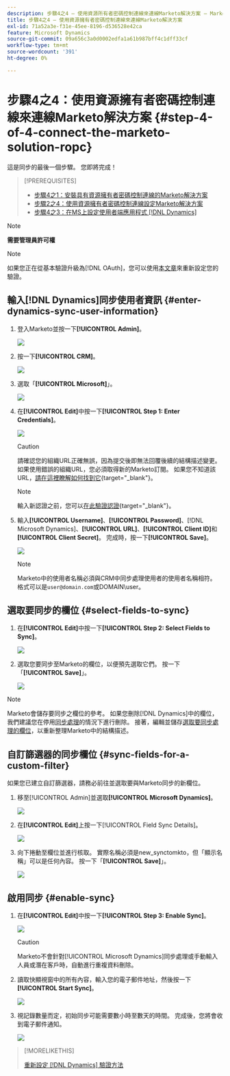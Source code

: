 ```yaml
---
description: 步驟4之4 — 使用資源所有者密碼控制連線來連線Marketo解決方案 — Marketo檔案 — 產品檔案
title: 步驟4之4 — 使用資源擁有者密碼控制連線來連線Marketo解決方案
exl-id: 71a52a3e-f31e-45ee-8196-d536528e42ca
feature: Microsoft Dynamics
source-git-commit: 09a656c3a0d0002edfa1a61b987bff4c1dff33cf
workflow-type: tm+mt
source-wordcount: '391'
ht-degree: 0%

---
```


# 步驟4之4：使用資源擁有者密碼控制連線來連線Marketo解決方案 {#step-4-of-4-connect-the-marketo-solution-ropc}

這是同步的最後一個步驟。 您即將完成！

>[!PREREQUISITES]
>
>* [步驟4之1：安裝具有資源擁有者密碼控制連線的Marketo解決方案](/help/marketo/product-docs/crm-sync/microsoft-dynamics-sync/sync-setup/microsoft-dynamics-365-with-ropc-connection/step-1-of-4-install.md)
>* [步驟2之4：使用資源擁有者密碼控制連線設定Marketo解決方案](/help/marketo/product-docs/crm-sync/microsoft-dynamics-sync/sync-setup/microsoft-dynamics-365-with-ropc-connection/step-2-of-4-set-up.md)
>* [步驟4之3：在MS上設定使用者端應用程式 [!DNL Dynamics]](/help/marketo/product-docs/crm-sync/microsoft-dynamics-sync/sync-setup/microsoft-dynamics-365-with-ropc-connection/step-3-of-4-set-up.md)

>[!NOTE]
>
>**需要管理員許可權**

>[!NOTE]
>
>如果您正在從基本驗證升級為[!DNL OAuth]，您可以使用[本文章](/help/marketo/product-docs/crm-sync/microsoft-dynamics-sync/sync-setup/reconfigure-dynamics-authentication-method.md)來重新設定您的驗證。

## 輸入[!DNL Dynamics]同步使用者資訊 {#enter-dynamics-sync-user-information}

1. 登入Marketo並按一下&#x200B;**[!UICONTROL Admin]**。

   ![](assets/login-admin.png)

1. 按一下&#x200B;**[!UICONTROL CRM]**。

   ![](assets/image2015-3-16-9-3a47-3a34.png)

1. 選取「**[!UICONTROL Microsoft]**」。

   ![](assets/image2015-3-16-9-3a50-3a6.png)

1. 在&#x200B;**[!UICONTROL Edit]**&#x200B;中按一下&#x200B;**[!UICONTROL Step 1: Enter Credentials]**。

   ![](assets/image2015-3-16-9-3a48-3a43.png)

   >[!CAUTION]
   >
   >請確認您的組織URL正確無誤，因為提交後即無法回覆後續的結構描述變更。 如果使用錯誤的組織URL，您必須取得新的Marketo訂閱。 如果您不知道該URL，[請在這裡瞭解如何找到它](/help/marketo/product-docs/crm-sync/microsoft-dynamics-sync/sync-setup/view-the-organization-service-url.md){target="_blank"}。

   >[!NOTE]
   >
   >輸入新認證之前，您可以[在此驗證認證](/help/marketo/product-docs/crm-sync/microsoft-dynamics-sync/sync-setup/validate-microsoft-dynamics-sync.md){target="_blank"}。

1. 輸入&#x200B;**[!UICONTROL Username]**、**[!UICONTROL Password]**、[!DNL Microsoft Dynamics]、**[!UICONTROL URL]**、**[!UICONTROL Client ID]**&#x200B;和&#x200B;**[!UICONTROL Client Secret]**。 完成時，按一下&#x200B;**[!UICONTROL Save]**。

   ![](assets/step-4-of-4-connect-ropc-5.png)

   >[!NOTE]
   >
   >Marketo中的使用者名稱必須與CRM中同步處理使用者的使用者名稱相符。 格式可以是`user@domain.com`或DOMAIN\user。

## 選取要同步的欄位 {#select-fields-to-sync}

1. 在&#x200B;**[!UICONTROL Edit]**&#x200B;中按一下&#x200B;**[!UICONTROL Step 2: Select Fields to Sync]**。

   ![](assets/image2015-3-16-9-3a51-3a28.png)

1. 選取您要同步至Marketo的欄位，以便預先選取它們。 按一下「**[!UICONTROL Save]**」。

   ![](assets/image2016-8-25-15-3a6-3a11.png)

>[!NOTE]
>
>Marketo會儲存要同步之欄位的參考。 如果您刪除[!DNL Dynamics]中的欄位，我們建議您在停用[同步處理](/help/marketo/product-docs/crm-sync/salesforce-sync/enable-disable-the-salesforce-sync.md)的情況下進行刪除。 接著，編輯並儲存[選取要同步處理的欄位](/help/marketo/product-docs/crm-sync/microsoft-dynamics-sync/microsoft-dynamics-sync-details/microsoft-dynamics-sync-field-sync/editing-fields-to-sync-before-deleting-them-in-dynamics.md)，以重新整理Marketo中的結構描述。

## 自訂篩選器的同步欄位 {#sync-fields-for-a-custom-filter}

如果您已建立自訂篩選器，請務必前往並選取要與Marketo同步的新欄位。

1. 移至[!UICONTROL Admin]並選取&#x200B;**[!UICONTROL Microsoft Dynamics]**。

   ![](assets/image2015-10-9-9-3a50-3a9.png)

1. 在&#x200B;**[!UICONTROL Edit]**&#x200B;上按一下[!UICONTROL Field Sync Details]。

   ![](assets/image2015-10-9-9-3a52-3a23.png)

1. 向下捲動至欄位並進行核取。 實際名稱必須是new_synctomkto，但「顯示名稱」可以是任何內容。 按一下「**[!UICONTROL Save]**」。

   ![](assets/image2016-8-25-15-3a7-3a35.png)

## 啟用同步 {#enable-sync}

1. 在&#x200B;**[!UICONTROL Edit]**&#x200B;中按一下&#x200B;**[!UICONTROL Step 3: Enable Sync]**。

   ![](assets/image2015-3-16-9-3a52-3a2.png)

   >[!CAUTION]
   >
   >Marketo不會針對[!UICONTROL Microsoft Dynamics]同步處理或手動輸入人員或潛在客戶時，自動進行重複資料刪除。

1. 讀取快顯視窗中的所有內容，輸入您的電子郵件地址，然後按一下&#x200B;**[!UICONTROL Start Sync]**。

   ![](assets/image2015-3-16-9-3a55-3a10.png)

1. 視記錄數量而定，初始同步可能需要數小時至數天的時間。 完成後，您將會收到電子郵件通知。

   ![](assets/image2015-3-16-9-3a59-3a51.png)

>[!MORELIKETHIS]
>
>[重新設定 [!DNL Dynamics] 驗證方法](/help/marketo/product-docs/crm-sync/microsoft-dynamics-sync/sync-setup/reconfigure-dynamics-authentication-method.md)
